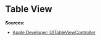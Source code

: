 # Table View

**Sources:**
* [Apple Developer: UITableViewController](https://developer.apple.com/library/prerelease/ios/documentation/UIKit/Reference/UITableViewController_Class/index.html)
